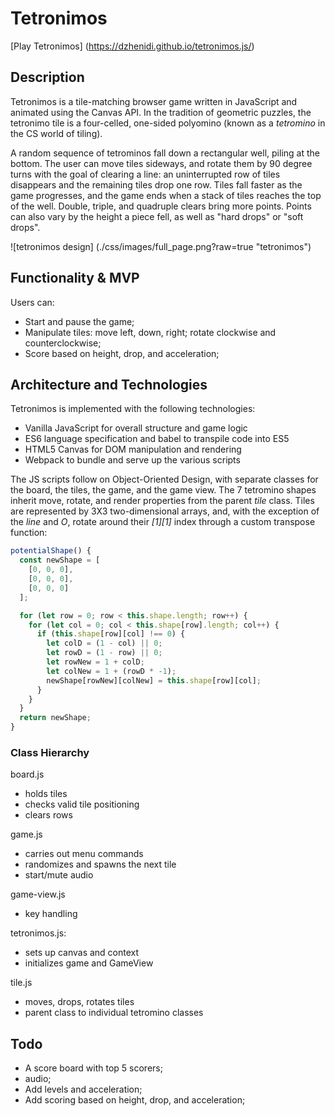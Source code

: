 # Tetronimos

[Play Tetronimos] (https://dzhenidi.github.io/tetronimos.js/)

## Description
  Tetronimos is a tile-matching browser game written in JavaScript and animated using the Canvas API.
  In the tradition of geometric puzzles, the tetronimo tile is a four-celled, one-sided polyomino (known as a *tetromino* in the CS world of tiling).

  A random sequence of tetrominos fall down a rectangular well, piling at the bottom. The user can move tiles sideways, and rotate them by 90 degree turns with the goal of clearing a line: an uninterrupted row of tiles  disappears and the remaining tiles drop one row.
  Tiles fall faster as the game progresses, and the game ends when a stack of tiles reaches the top of the well. Double, triple, and quadruple clears bring more points. Points can also vary by the height a piece fell, as well as "hard drops" or "soft drops".

  ![tetronimos design] (./css/images/full_page.png?raw=true "tetronimos")

## Functionality & MVP

Users can:
- Start and pause the game;
- Manipulate tiles: move left, down, right; rotate clockwise and counterclockwise;
- Score based on height, drop, and acceleration;



## Architecture and Technologies

Tetronimos is implemented with the following technologies:

* Vanilla JavaScript for overall structure and game logic
* ES6 language specification and babel to transpile code into ES5
* HTML5 Canvas for DOM manipulation and rendering
* Webpack to bundle and serve up the various scripts

The JS scripts follow on Object-Oriented Design, with separate classes for the board, the tiles, the game, and the game view. The 7 tetromino shapes inherit move, rotate, and render properties from the parent *tile* class.
Tiles are represented by 3X3 two-dimensional arrays, and, with the exception of the *line* and *O*, rotate around their *[1][1]* index through a custom transpose function:

```javascript
potentialShape() {
  const newShape = [
    [0, 0, 0],
    [0, 0, 0],
    [0, 0, 0]
  ];

  for (let row = 0; row < this.shape.length; row++) {
    for (let col = 0; col < this.shape[row].length; col++) {
      if (this.shape[row][col] !== 0) {
        let colD = (1 - col) || 0;
        let rowD = (1 - row) || 0;
        let rowNew = 1 + colD;
        let colNew = 1 + (rowD * -1);
        newShape[rowNew][colNew] = this.shape[row][col];
      }
    }
  }
  return newShape;
}
```
### Class Hierarchy

board.js
  * holds tiles
  * checks valid tile positioning
  * clears rows

game.js
  * carries out menu commands
  * randomizes and spawns the next tile
  * start/mute audio

game-view.js
  * key handling

tetronimos.js:
  * sets up canvas and context
  * initializes game and GameView

tile.js
  * moves, drops, rotates tiles
  * parent class to individual tetromino classes

## Todo
  * A score board with top 5 scorers;
  * audio;
  * Add levels and acceleration;
  * Add scoring based on height, drop, and acceleration;
